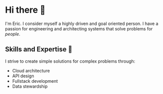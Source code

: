 # Hi there 👋

I'm Eric. I consider myself a highly driven and goal oriented person. I have a passion for engineering and architecting systems that solve problems for _people_.

## Skills and Expertise 🔧

I strive to create simple solutions for complex problems through:
- Cloud architecture
- API design
- Fullstack development
- Data stewardship
